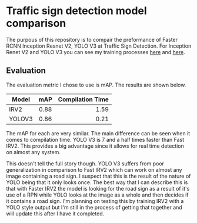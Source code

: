 # Traffic sign detection model comparison
The purpous of this repository is to compair the preformance of Faster RCNN Inception Resnet V2, YOLO V3 at Traffic Sign Detection.
For Inception Renet V2 and YOLO V3 you can see my training processes [here](https://github.com/dokeefemain/Traffic_sign_detection_Faster_RCNN) and [here](https://github.com/dokeefemain/YOLOV3).

## Evaluation
The evaluation metric I chose to use is mAP. The results are shown below.

| Model  |   mAP    | Compilation Time |
|--------|:--------:|-----------------:|
| IRV2   |   0.88   |             1.59 |
| YOLOV3 |   0.86   |             0.21 |
The mAP for each are very similar. The main difference can be seen when it comes to compilation time. YOLO V3 is 7 and a half times faster than Fast IRV2. This provides a big advantage since it allows for real time detection on almost any system.

This doesn't tell the full story though. YOLO V3 suffers from poor generalization in comparison to Fast IRV2 which can work on almost any image containing a road sign. I suspect that this is the result of the nature of YOLO being that it only looks once.
The best way that I can describe this is that with Faster IRV2 the model is looking for the road sign as a result of it's use of a RPN while YOLO looks at the image as a whole and then decides if it contains a road sign. 
I'm planning on testing this by training IRV2 with a YOLO style output but I'm still in the process of getting that together and will update this after I have it completed. 
